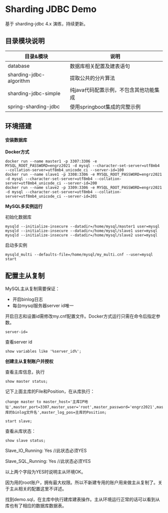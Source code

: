 # Sharding JDBC Demo

基于 sharding-jdbc 4.x 演练，持续更新。

## 目录模块说明

| 目录&模块      | 说明         |
| --------------- | ---------------- |
| database        | 数据库相关配置及建表语句 |
| sharding-jdbc-algorithm | 提取公共的分片算法 |
| sharding-jdbc-simple | 纯java代码配置示例，不包含其他功能集成 |
| spring-sharding-jdbc | 使用springboot集成的完整示例

## 环境搭建

#### 安装数据库

**Docker方式**

```
docker run --name master1 -p 3307:3306 -e MYSQL_ROOT_PASSWORD=engrz2021 -d mysql --character-set-server=utf8mb4 --collation-server=utf8mb4_unicode_ci --server-id=100
docker run --name slave1 -p 3308:3306 -e MYSQL_ROOT_PASSWORD=engrz2021 -d mysql --character-set-server=utf8mb4 --collation-server=utf8mb4_unicode_ci --server-id=200
docker run --name slave2 -p 3309:3306 -e MYSQL_ROOT_PASSWORD=engrz2021 -d mysql --character-set-server=utf8mb4 --collation-server=utf8mb4_unicode_ci --server-id=201
```

**MySQL多实例运行**

初始化数据库

```
mysqld --initialize-insecure --datadir=/home/mysql/master1 user=mysql
mysqld --initialize-insecure --datadir=/home/mysql/slave1 user=mysql
mysqld --initialize-insecure --datadir=/home/mysql/slave2 user=mysql
```

启动多实例

```
mysqld_multi --defaults-file=/home/mysql/my_multi.cnf --user=mysql start
```

## 配置主从复制

MySQL主从复制需要保证：

- 开启binlog日志
- 每台mysql服务器server id唯一

开启日志和设置id需修改my.cnf配置文件。Docker方式运行只需在命令后指定参数。

```
server-id=
```

查看server id

```
show variables like '%server_id%';
```

**创建主从复制账户并授权**

查看主库信息，执行

```
show master status;
```

记下上面主库的File和Position，在从库执行：

```
change master to master_host='主库IP地址',master_port=3307,master_user='root',master_password='engrz2021',master_log_file='主库的binlog文件名',master_log_pos=主库的Position;

start slave;
```

查看从库状态：

```
show slave status;
```

Slave_IO_Running: Yes    //此状态必须YES

Slave_SQL_Running: Yes     //此状态必须YES

以上两个字段为YES时说明主从环境OK。

因为用的root账户，拥有最大权限。所以不新建专用的账户用来做主从复制了。关于主从相关的配置这里不详述。

找到demo.sql，在主库中执行建库建表操作。主从环境运行正常的话可以看到从库也有了相应的数据库数据表。
